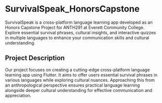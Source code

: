 # SurvivalSpeak_HonorsCapstone 

SurvivalSpeak is a cross-platform language learning app developed as an Honors Capstone Project for ANTH291 at Everett Community College. 
Explore essential survival phrases, cultural insights, and interactive quizzes in multiple languages to enhance your communication skills and cultural understanding.

## Project Description

Our project focuses on creating a cutting-edge cross-platform language learning app using Flutter. It aims to offer users essential survival phrases in various languages while exploring cultural nuances. Approaching this from an anthropological perspective ensures practical language learning alongside deeper cultural understanding for effective communication and appreciation.
